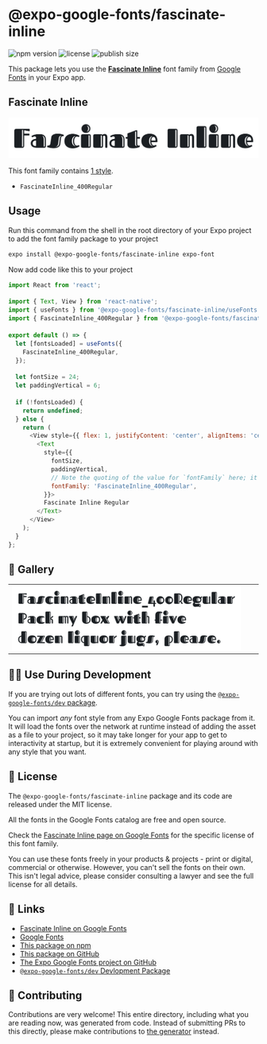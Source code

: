 # @expo-google-fonts/fascinate-inline

![npm version](https://flat.badgen.net/npm/v/@expo-google-fonts/fascinate-inline)
![license](https://flat.badgen.net/github/license/expo/google-fonts)
![publish size](https://flat.badgen.net/packagephobia/install/@expo-google-fonts/fascinate-inline)

This package lets you use the [**Fascinate Inline**](https://fonts.google.com/specimen/Fascinate+Inline) font family from [Google Fonts](https://fonts.google.com/) in your Expo app.

## Fascinate Inline

![Fascinate Inline](./font-family.png)

This font family contains [1 style](#-gallery).

- `FascinateInline_400Regular`

## Usage

Run this command from the shell in the root directory of your Expo project to add the font family package to your project
```sh
expo install @expo-google-fonts/fascinate-inline expo-font
```

Now add code like this to your project
```js
import React from 'react';

import { Text, View } from 'react-native';
import { useFonts } from '@expo-google-fonts/fascinate-inline/useFonts';
import { FascinateInline_400Regular } from '@expo-google-fonts/fascinate-inline/400Regular';

export default () => {
  let [fontsLoaded] = useFonts({
    FascinateInline_400Regular,
  });

  let fontSize = 24;
  let paddingVertical = 6;

  if (!fontsLoaded) {
    return undefined;
  } else {
    return (
      <View style={{ flex: 1, justifyContent: 'center', alignItems: 'center' }}>
        <Text
          style={{
            fontSize,
            paddingVertical,
            // Note the quoting of the value for `fontFamily` here; it expects a string!
            fontFamily: 'FascinateInline_400Regular',
          }}>
          Fascinate Inline Regular
        </Text>
      </View>
    );
  }
};

```

## 🔡 Gallery


||||
|-|-|-|
|![FascinateInline_400Regular](./FascinateInline_400Regular.ttf.png)||||


## 👩‍💻 Use During Development

If you are trying out lots of different fonts, you can try using the [`@expo-google-fonts/dev` package](https://github.com/expo/google-fonts/tree/master/font-packages/dev#readme).

You can import *any* font style from any Expo Google Fonts package from it. It will load the fonts
over the network at runtime instead of adding the asset as a file to your project, so it may take longer
for your app to get to interactivity at startup, but it is extremely convenient
for playing around with any style that you want.

## 📖 License

The `@expo-google-fonts/fascinate-inline` package and its code are released under the MIT license.

All the fonts in the Google Fonts catalog are free and open source.

Check the [Fascinate Inline page on Google Fonts](https://fonts.google.com/specimen/Fascinate+Inline) for the specific license of this font family.

You can use these fonts freely in your products & projects - print or digital, commercial or otherwise. However, you can't sell the fonts on their own. This isn't legal advice, please consider consulting a lawyer and see the full license for all details.

## 🔗 Links

- [Fascinate Inline on Google Fonts](https://fonts.google.com/specimen/Fascinate+Inline)
- [Google Fonts](https://fonts.google.com/)
- [This package on npm](https://www.npmjs.com/package/@expo-google-fonts/fascinate-inline)
- [This package on GitHub](https://github.com/expo/google-fonts/tree/master/font-packages/fascinate-inline)
- [The Expo Google Fonts project on GitHub](https://github.com/expo/google-fonts)
- [`@expo-google-fonts/dev` Devlopment Package](https://github.com/expo/google-fonts/tree/master/font-packages/dev)

## 🤝 Contributing

Contributions are very welcome! This entire directory, including what you are reading now, was generated from code. Instead of submitting PRs to this directly, please make contributions to [the generator](https://github.com/expo/google-fonts/tree/master/packages/generator) instead.
